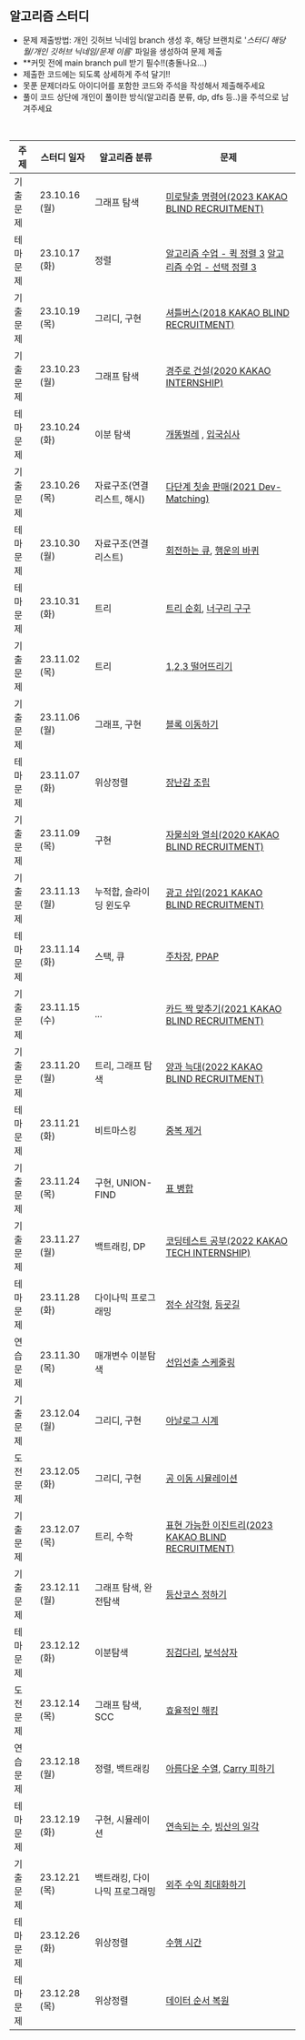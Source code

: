 ## 알고리즘 스터디

- 문제 제출방법: 개인 깃허브 닉네임 branch 생성 후, 해당 브랜치로 '_스터디 해당 월/개인 깃허브 닉네임/문제 이름_' 파일을 생성하여 문제 제출
- \*\*커밋 전에 main branch pull 받기 필수!!(충돌나요...)
- 제출한 코드에는 되도록 상세하게 주석 달기!!
- 못푼 문제더라도 아이디어를 포함한 코드와 주석을 작성해서 제출해주세요
- 풀이 코드 상단에 개인이 풀이한 방식(알고리즘 분류, dp, dfs 등..)을 주석으로 남겨주세요

<br>

| 주제     | 스터디 일자   | 알고리즘 분류              | 문제                                                                                                                                                      |
| -------- | ------------- | -------------------------- | --------------------------------------------------------------------------------------------------------------------------------------------------------- |
| 기출문제 | 23.10.16 (월) | 그래프 탐색                | [미로탈출 명령어(2023 KAKAO BLIND RECRUITMENT)](https://school.programmers.co.kr/learn/courses/30/lessons/150365)                                         |
| 테마문제 | 23.10.17 (화) | 정렬                       | [알고리즘 수업 - 퀵 정렬 3](https://www.acmicpc.net/problem/24092) [알고리즘 수업 - 선택 정렬 3](https://www.acmicpc.net/problem/23883)                   |
| 기출문제 | 23.10.19 (목) | 그리디, 구현               | [셔틀버스(2018 KAKAO BLIND RECRUITMENT)](https://school.programmers.co.kr/learn/courses/30/lessons/17678)                                                 |
| 기출문제 | 23.10.23 (월) | 그래프 탐색                | [경주로 건설(2020 KAKAO INTERNSHIP)](https://school.programmers.co.kr/learn/courses/30/lessons/67259)                                                     |
| 테마문제 | 23.10.24 (화) | 이분 탐색                  | [개똥벌레](https://www.acmicpc.net/problem/3020) , [입국심사](https://school.programmers.co.kr/learn/courses/30/lessons/43238)                            |
| 기출문제 | 23.10.26 (목) | 자료구조(연결리스트, 해시) | [다단계 칫솔 판매(2021 Dev-Matching)](https://school.programmers.co.kr/learn/courses/30/lessons/77486)                                                    |
| 테마문제 | 23.10.30 (월) | 자료구조(연결리스트)       | [회전하는 큐](https://www.acmicpc.net/problem/1021), [행운의 바퀴](https://www.acmicpc.net/problem/2840)                                                  |
| 테마문제 | 23.10.31 (화) | 트리                       | [트리 순회](https://www.acmicpc.net/problem/1991), [너구리 구구](https://www.acmicpc.net/problem/18126)                                                   |
| 기출문제 | 23.11.02 (목) | 트리                       | [1,2,3 떨어뜨리기](https://school.programmers.co.kr/learn/courses/30/lessons/150364)                                                                      |
| 기출문제 | 23.11.06 (월) | 그래프, 구현               | [블록 이동하기](https://school.programmers.co.kr/learn/courses/30/lessons/60063)                                                                          |
| 테마문제 | 23.11.07 (화) | 위상정렬                   | [장난감 조립](https://www.acmicpc.net/problem/2637)                                                                                                       |
| 기출문제 | 23.11.09 (목) | 구현                       | [자물쇠와 열쇠(2020 KAKAO BLIND RECRUITMENT)](https://school.programmers.co.kr/learn/courses/30/lessons/60059)                                            |
| 기출문제 | 23.11.13 (월) | 누적합, 슬라이딩 윈도우    | [광고 삽입(2021 KAKAO BLIND RECRUITMENT)](https://school.programmers.co.kr/learn/courses/30/lessons/72414)                                                |
| 테마문제 | 23.11.14 (화) | 스택, 큐                   | [주차장](https://www.acmicpc.net/problem/5464), [PPAP](https://www.acmicpc.net/problem/16120)                                                             |
| 기출문제 | 23.11.15 (수) | ...                        | [카드 짝 맞추기(2021 KAKAO BLIND RECRUITMENT)](https://school.programmers.co.kr/learn/courses/30/lessons/72415)                                           |
| 기출문제 | 23.11.20 (월) | 트리, 그래프 탐색          | [양과 늑대(2022 KAKAO BLIND RECRUITMENT)](https://school.programmers.co.kr/learn/courses/30/lessons/92343)                                                |
| 테마문제 | 23.11.21 (화) | 비트마스킹                 | [중복 제거](https://www.acmicpc.net/problem/13701)                                                                                                        |
| 기출문제 | 23.11.24 (목) | 구현, UNION-FIND           | [표 병합](https://school.programmers.co.kr/learn/courses/30/lessons/150366)                                                                               |
| 기출문제 | 23.11.27 (월) | 백트래킹, DP               | [코딩테스트 공부(2022 KAKAO TECH INTERNSHIP)](https://school.programmers.co.kr/learn/courses/30/lessons/118668)                                           |
| 테마문제 | 23.11.28 (화) | 다이나믹 프로그래밍        | [정수 삼각형](https://school.programmers.co.kr/learn/courses/30/lessons/43105), [등굣길](https://school.programmers.co.kr/learn/courses/30/lessons/42898) |
| 연습문제 | 23.11.30 (목) | 매개변수 이분탐색          | [선입선출 스케줄링](https://school.programmers.co.kr/learn/courses/30/lessons/12920)                                                                      |
| 기출문제 | 23.12.04 (월) | 그리디, 구현               | [아날로그 시계](https://school.programmers.co.kr/learn/courses/30/lessons/250135)                                                                         |
| 도전문제 | 23.12.05 (화) | 그리디, 구현               | [공 이동 시뮬레이션](https://school.programmers.co.kr/learn/courses/30/lessons/87391)                                                                     |
| 기출문제 | 23.12.07 (목) | 트리, 수학                 | [표현 가능한 이진트리(2023 KAKAO BLIND RECRUITMENT)](https://school.programmers.co.kr/learn/courses/30/lessons/150367)                                    |
| 기출문제 | 23.12.11 (월) | 그래프 탐색, 완전탐색       | [등산코스 정하기](https://school.programmers.co.kr/learn/courses/30/lessons/118669)                                                                       |
| 테마문제 | 23.12.12 (화) | 이분탐색                   | [징검다리](https://www.acmicpc.net/problem/11561), [보석상자](https://www.acmicpc.net/problem/2792)                                                       |
| 도전문제 | 23.12.14 (목) | 그래프 탐색, SCC | [효율적인 해킹](https://www.acmicpc.net/problem/1325) |
| 연습문제 | 23.12.18 (월) | 정렬, 백트래킹 | [아름다운 수열](https://www.codetree.ai/training-field/search/problems/beautiful-sequence?page=1&pageSize=20&tier=6%2C10), [Carry 피하기](https://www.codetree.ai/training-field/search/problems/escaping-carry?page=1&pageSize=20&tier=6%2C10) |
| 테마문제 | 23.12.19 (화) | 구현, 시뮬레이션 | [연속되는 수](https://www.codetree.ai/training-field/search/problems/continuous-number/description?page=1&pageSize=20&tags=Simulation), [빙산의 일각](https://www.codetree.ai/training-field/search/problems/the-tip-of-the-iceberg/description?page=1&pageSize=20&tags=Simulation) | 
| 기출문제 | 23.12.21 (목) | 백트래킹, 다이나믹 프로그래밍 | [외주 수익 최대화하기](https://www.codetree.ai/training-field/frequent-problems/problems/max-of-outsourcing-profit/description?page=1&pageSize=20&tier=1%2C11) |
| 테마문제 | 23.12.26 (화) | 위상정렬 | [수행 시간](https://www.acmicpc.net/problem/16169) |
| 테마문제 | 23.12.28 (목) | 위상정렬 | [데이터 순서 복원](https://www.acmicpc.net/problem/27067) |
